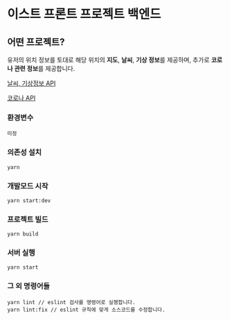 # 이스트 프론트 프로젝트 백엔드

## 어떤 프로젝트?
유저의 위치 정보를 토대로 해당 위치의 **지도**, **날씨**, **기상 정보**를 제공하며,
추가로 **코로나 관련 정보**를 제공합니다.

[날씨, 기상정보 API](https://openweathermap.org/) 

[코로나 API](https://www.data.go.kr/data/15043376/openapi.do)

### 환경변수
```
미정
```

### 의존성 설치
```
yarn
```
### 개발모드 시작
```
yarn start:dev
```
### 프로젝트 빌드
```
yarn build
```
### 서버 실행
```
yarn start
```
### 그 외 명령어들
```
yarn lint // eslint 검사를 명령어로 실행합니다.
yarn lint:fix // eslint 규칙에 맞게 소스코드를 수정합니다.
```
